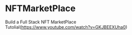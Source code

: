 # NFTMarketPlace
Build a Full Stack NFT MarketPlace Tutolial(https://www.youtube.com/watch?v=GKJBEEXUha0)
